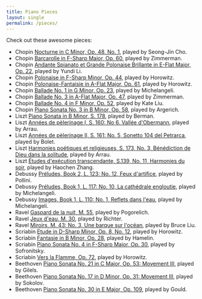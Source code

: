 ```yaml
---
title: Piano Pieces
layout: single
permalink: /pieces/
---
```


Check out these awesome pieces:

- Chopin [Nocturne in C Minor, Op. 48, No. 1](https://www.youtube.com/watch?v=tSAwZP8e-zQ), played by Seong-Jin Cho.
- Chopin [Barcarolle in F-Sharp Major, Op. 60](https://www.youtube.com/watch?v=h19WVxSpask), played by Zimmerman.
- Chopin [Andante Spianato et Grande Polonaise Brillante in E-Flat Major, Op. 22](https://www.youtube.com/watch?v=6N8VBYNF2LA), played by Yundi Li.
- Chopin [Polonaise in F-Sharp Minor, Op. 44](https://www.youtube.com/watch?v=Lq-ScKoB_BY), played by Horowitz.
- Chopin [Polonaise-Fantaisie in A-Flat Major, Op. 61](https://www.youtube.com/watch?v=HmrYPSeG8vE), played by Horowitz.
- Chopin [Ballade No. 1 in G Minor, Op. 23](https://www.youtube.com/watch?v=X45xLfQGXaA), played by Michelangeli.
- Chopin [Ballade No. 3 in A-Flat Major, Op. 47](https://www.youtube.com/watch?v=BkPLDoZXlHQ), played by Zimmerman.
- Chopin [Ballade No. 4 in F Minor, Op. 52](https://www.youtube.com/watch?v=UMSwmDK-sTM), played by Kate Liu.
- Chopin [Piano Sonata No. 3 in B Minor, Op. 58](https://www.youtube.com/watch?v=2wPOUbjb8nw&t=116s), played by Argerich.
- Liszt [Piano Sonata in B Minor, S. 178](https://www.youtube.com/watch?v=yJ6AA-g00h8), played by Berman.
- Liszt [Années de pèlerinage I, S. 160: No 6. Vallée d'Obermann](https://www.youtube.com/watch?v=BZ2AqIzHSQw), played by Arrau.
- Liszt [Années de pèlerinage II, S. 161: No. 5, Sonetto 104 del Petrarca](https://www.youtube.com/watch?v=PDlYFramVKQ), played by Bolet.
- Liszt [Harmonies poétiques et religieuses, S. 173, No. 3, Bénédiction de Dieu dans la solitude](https://www.youtube.com/watch?v=Irriduu-8tc), played by Arrau.
- Liszt [Études d'exécution transcendante, S.139, No. 11, Harmonies du soir](https://www.youtube.com/watch?v=9iucIkaLduo), played by Haochen Zhang.
- Debussy [Préludes, Book 2, L. 123: No. 12, Feux d'artifice](https://www.youtube.com/watch?v=jRQW_kajq54), played by Pollini.
- Debussy [Préludes, Book 1, L. 117: No. 10, La cathédrale engloutie](https://www.youtube.com/watch?v=P2xhiiqp71A&t=1938s), played by Michelangeli.
- Debussy [Images, Book 1, L. 110: No. 1, Reflets dans l'eau](https://www.youtube.com/watch?v=2eSQWansMOU&t=27s), played by Michelangeli.
- Ravel [Gaspard de la nuit, M. 55](https://www.youtube.com/watch?v=VPV7rnhry8A), played by Pogorelich.
- Ravel [Jeux d'eau, M. 30](https://www.youtube.com/watch?v=K6XI7sIz7CU), played by Richter.
- Ravel [Miroirs, M. 43: No. 3, Une barque sur l'océan](https://www.youtube.com/watch?v=fWUccFCWmV8), played by Bruce Liu.
- Scriabin [Etude in D-Sharp Minor, Op. 8, No. 12](https://www.youtube.com/watch?v=7ClDFmFmr0k), played by Horowitz.
- Scriabin [Fantasie in B Minor, Op. 28](https://www.youtube.com/watch?v=sXjkxsj3cck), played by Hamelin.
- Scriabin [Piano Sonata No. 4 in F-Sharp Major, Op. 30](https://www.youtube.com/watch?v=VUHYspRcaJc), played by Sofronitsky.
- Scriabin [Vers la Flamme, Op. 72](https://www.youtube.com/watch?v=MueioLajS2E), played by Horowitz.
- Beethoven [Piano Sonata No. 21 in C Major, Op. 53: Movement III](https://www.youtube.com/watch?v=kbC9SbSt4TU), played by Gilels.
- Beethoven [Piano Sonata No. 17 in D Minor, Op. 31: Movement III](https://www.youtube.com/watch?v=ncWiY0eSZyA), played by Sokolov.
- Beethoven [Piano Sonata No. 30 in E Major, Op. 109](https://www.youtube.com/watch?v=tuNkBd_LL1s), played by Gould.

<!-- 
- Chopin [Nocturne in C Minor, Op. 48, No. 1](https://www.youtube.com/watch?v=h_vZtpjNKVE), played by Rubinstein. 
- Chopin [Polonaise-Fantaisie in A-Flat Major, Op. 61](https://www.youtube.com/watch?v=7_AqTY0jkCM), played by Rubinstein.
- Chopin [Polonaise-Fantaisie in A-Flat Major, Op. 61](https://www.youtube.com/watch?v=DbrrSfy1ADA), played by Hamelin.
- Chopin [Ballade No. 3 in A-Flat Major, Op. 47](https://www.youtube.com/watch?v=zl-HM_38YYg), played by Rachmaninoff.
- Chopin [Ballade No. 4 in F Minor, Op. 52](https://www.youtube.com/watch?v=pe-GrRQz8pk), played by Zimmerman.
- Liszt [Études d'exécution transcendante, S.139, No. 11, Harmonies du soir](https://www.youtube.com/watch?v=JOZSUdhrQo0), played by Berezovsky.
- Liszt [Années de pèlerinage I, S. 160: No. 6, Vallée d'Obermann](https://www.youtube.com/watch?v=AbnPiQ-VaBc), played by Kissin.
- Liszt [Années de pèlerinage II, S. 161: No. 5, Sonetto 104 del Petrarca](https://www.youtube.com/watch?v=Z2Cn3u8VIw0), played by Arrau.
- Liszt [Piano Sonata in B Minor, S. 178](https://www.youtube.com/watch?v=JL_efKcbR2A), played by Horowitz.
- Liszt [Piano Sonata in B Minor, S. 178](https://www.youtube.com/watch?v=68EMzR3Ct78), played by Yundi Li.
- Liszt [Mephisto Waltz No. 1, S. 514](https://www.youtube.com/watch?v=JPE83YfNcZY), played by Horowitz.
- Debussy [Préludes, Book 2, L. 123, No. 12, Feux d'artifice](https://www.youtube.com/watch?v=bLyLu-z1wIQ), played by Zimmerman.
- Ravel [Gaspard de la nuit, M. 55](https://www.youtube.com/watch?v=hTxX2WYYblo&t=858s), played by Michelangeli.
- Scriabin [Fantasie in B Minor, Op. 28](https://www.youtube.com/watch?v=Mvc2K_5JWho), played by Sofronitsky.
- Scriabin [Vers la Flamme, Op. 72](https://www.youtube.com/watch?v=nl7PoEUjv7I), played by Horowitz.
- Beethoven [Piano Sonata No. 23 in F Minor, Op. 57: Movement III](https://www.youtube.com/watch?v=1yCiFZvjfuU), played by Pollini.
-->
